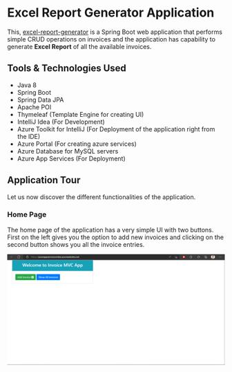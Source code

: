 # Excel Report Generator Application
This, [excel-report-generator](https://azureappservicezombie.azurewebsites.net/) is a Spring Boot web application that performs simple CRUD operations on invoices and the application has capability to generate **Excel Report** of all the available invoices.

## Tools & Technologies Used
- Java 8
- Spring Boot
- Spring Data JPA
- Apache POI
- Thymeleaf (Template Engine for creating UI)
- IntelliJ Idea (For Development)
- Azure Toolkit for IntelliJ (For Deployment of the application right from the IDE)
- Azure Portal (For creating azure services)
- Azure Database for MySQL servers
- Azure App Services (For Deployment)

## Application Tour
Let us now discover the different functionalities of the application.

### Home Page
The home page of the application has a very simple UI with two buttons. First on the left gives you the option to add new invoices and clicking on the second button shows you all the invoice entries.

![HomePage](/images/home.png)
